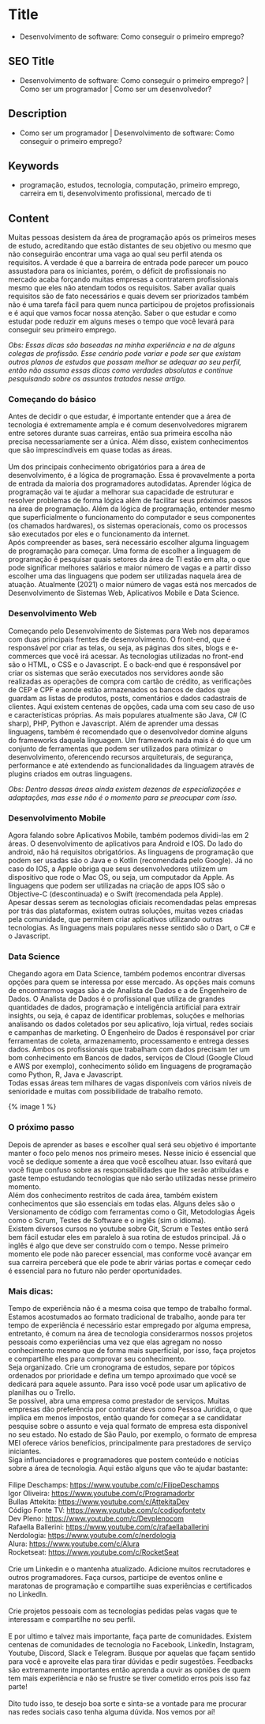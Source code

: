 # Title
- Desenvolvimento de software: Como conseguir o primeiro emprego?

## SEO Title
- Desenvolvimento de software: Como conseguir o primeiro emprego? | Como ser um programador | Como ser um desenvolvedor?

## Description
- Como ser um programador | Desenvolvimento de software: Como conseguir o primeiro emprego?

## Keywords
- programação, estudos, tecnologia, computação, primeiro emprego, carreira em ti, desenvolvimento profissional, mercado de ti

## Content

<p>Muitas pessoas desistem da &aacute;rea de programa&ccedil;&atilde;o ap&oacute;s os primeiros meses de estudo, acreditando que est&atilde;o distantes de seu objetivo ou mesmo que n&atilde;o conseguir&atilde;o encontrar uma vaga ao qual seu perfil atenda os requisitos. A verdade &eacute; que a barreira de entrada pode parecer um pouco assustadora para os iniciantes, por&eacute;m, o d&eacute;ficit de profissionais no mercado acaba for&ccedil;ando muitas empresas a contratarem profissionais mesmo que eles n&atilde;o atendam todos os requisitos. Saber avaliar quais requisitos s&atilde;o de fato necess&aacute;rios e quais devem ser priorizados tamb&eacute;m n&atilde;o &eacute; uma tarefa f&aacute;cil para quem nunca participou de projetos profissionais e &eacute; aqui que vamos focar nossa aten&ccedil;&atilde;o. Saber o que estudar e como estudar pode reduzir em alguns meses o tempo que voc&ecirc; levar&aacute; para conseguir seu primeiro emprego.</p>

<p><em>Obs: Essas dicas s&atilde;o baseadas na minha experi&ecirc;ncia e na de alguns colegas de profiss&atilde;o. Esse cen&aacute;rio pode variar e pode ser que existam outros planos de estudos que possam melhor se adequar ao seu perfil, ent&atilde;o n&atilde;o assuma essas dicas como verdades absolutas e continue pesquisando sobre os assuntos tratados nesse artigo.</em></p>

<h3>Come&ccedil;ando do b&aacute;sico</h3>

<p>Antes de decidir o que estudar, &eacute; importante entender que a &aacute;rea de tecnologia &eacute; extremamente ampla e &eacute; comum desenvolvedores migrarem entre setores durante suas carreiras, ent&atilde;o sua primeira escolha n&atilde;o precisa necessariamente ser a &uacute;nica. Al&eacute;m disso, existem conhecimentos que s&atilde;o imprescind&iacute;veis em quase todas as &aacute;reas.<br />
<br />
Um dos principais conhecimento obrigat&oacute;rios para a &aacute;rea de desenvolvimento, &eacute; a l&oacute;gica de programa&ccedil;&atilde;o. Essa &eacute; provavelmente a porta de entrada da maioria dos programadores autodidatas. Aprender l&oacute;gica de programa&ccedil;&atilde;o vai te ajudar a melhorar sua capacidade de estruturar e resolver problemas de forma l&oacute;gica al&eacute;m de facilitar seus pr&oacute;ximos passos na &aacute;rea de programa&ccedil;&atilde;o. Al&eacute;m da l&oacute;gica de programa&ccedil;&atilde;o, entender mesmo que superficialmente o funcionamento do computador e seus componentes (os chamados hardwares), os sistemas operacionais, como os processos s&atilde;o executados por eles e o funcionamento da internet.<br />
Ap&oacute;s compreender as bases, ser&aacute; necess&aacute;rio escolher alguma linguagem de programa&ccedil;&atilde;o para come&ccedil;ar. Uma forma de escolher a linguagem de programa&ccedil;&atilde;o &eacute; pesquisar quais setores da &aacute;rea de TI est&atilde;o em alta, o que pode significar melhores sal&aacute;rios e maior n&uacute;mero de vagas e a partir disso escolher uma das linguagens que podem ser utilizadas naquela &aacute;rea de atua&ccedil;&atilde;o. Atualmente (2021) o maior n&uacute;mero de vagas est&aacute; nos mercados de Desenvolvimento de Sistemas Web, Aplicativos Mobile e Data Science.</p>

<h3>Desenvolvimento Web</h3>

<p>Come&ccedil;ando pelo Desenvolvimento de Sistemas para Web nos deparamos com duas principais frentes de desenvolvimento. O front-end, que &eacute; respons&aacute;vel por criar as telas, ou seja, as p&aacute;ginas dos sites, blogs e e-commerces que voc&ecirc; ir&aacute; acessar. As tecnologias utilizadas no front-end s&atilde;o o HTML, o CSS e o Javascript. E o back-end que &eacute; respons&aacute;vel por criar os sistemas que ser&atilde;o executados nos servidores aonde s&atilde;o realizadas as opera&ccedil;&otilde;es de compra com cart&atilde;o de cr&eacute;dito, as verifica&ccedil;&otilde;es de CEP e CPF e aonde est&atilde;o armazenados os bancos de dados que guardam as listas de produtos, posts, coment&aacute;rios e dados cadastrais de clientes. Aqui existem centenas de op&ccedil;&otilde;es, cada uma com seu caso de uso e caracter&iacute;sticas pr&oacute;prias. As mais populares atualmente s&atilde;o Java, C# (C sharp), PHP, Python e Javascript. Al&eacute;m de aprender uma dessas linguagens, tamb&eacute;m &eacute; recomendado que o desenvolvedor domine alguns do frameworks daquela linguagem. Um framework nada mais &eacute; do que um conjunto de ferramentas que podem ser utilizados para otimizar o desenvolvimento, oferencendo recursos arquiteturais, de seguran&ccedil;a, performance e at&eacute; extendendo as funcionalidades da linguagem atrav&eacute;s de plugins criados em outras linguagens.</p>

<p><em>Obs: Dentro dessas &aacute;reas ainda existem dezenas de especializa&ccedil;&otilde;es e adapta&ccedil;&otilde;es, mas esse n&atilde;o &eacute; o momento para se preocupar com isso. </em></p>

<h3>Desenvolvimento Mobile</h3>

<p>Agora falando sobre Aplicativos Mobile, tamb&eacute;m podemos dividi-las em 2 &aacute;reas. O desenvolvimento de aplicativos para Android e IOS. Do lado do android, n&atilde;o h&aacute; requisitos obrigat&oacute;rios. As linguagens de programa&ccedil;&atilde;o que podem ser usadas s&atilde;o o Java e o Kotlin (recomendada pelo Google). J&aacute; no caso do IOS, a Apple obriga que seus desenvolvedores utilizem um dispositivo que rode o Mac OS, ou seja, um computador da Apple. As linguagens que podem ser utilizadas na cria&ccedil;&atilde;o de apps IOS s&atilde;o o Objective-C (descontinuada) e o Swift (recomendada pela Apple).<br />
Apesar dessas serem as tecnologias oficiais recomendadas pelas empresas por tr&aacute;s das plataformas, existem outras solu&ccedil;&otilde;es, muitas vezes criadas pela comunidade, que permitem criar aplicativos utilizando outras tecnologias. As linguagens mais populares nesse sentido s&atilde;o o Dart, o C# e o Javascript.</p>

<h3>Data Science</h3>

<p>Chegando agora em Data Science, tamb&eacute;m podemos encontrar diversas op&ccedil;&otilde;es para quem se interessa por esse mercado. As op&ccedil;&otilde;es mais comuns de encontrarmos vagas s&atilde;o a de Analista de Dados e a de Engenheiro de Dados. O Analista de Dados &eacute; o profissional que utiliza de grandes quantidades de dados, programa&ccedil;&atilde;o e intelig&ecirc;ncia artificial para extrair insights, ou seja, &eacute; capaz de identificar problemas, solu&ccedil;&otilde;es e melhorias analisando os dados coletados por seu aplicativo, loja virtual, redes sociais e campanhas de marketing. O Engenheiro de Dados &eacute; respons&aacute;vel por criar ferramentas de coleta, armazenamento, processamento e entrega desses dados. Ambos os profissionais que trabalham com dados precisam ter um bom conhecimento em Bancos de dados, servi&ccedil;os de Cloud (Google Cloud e AWS por exemplo), conhecimento s&oacute;lido em linguagens de programa&ccedil;&atilde;o como Python, R, Java e Javascript.<br />
Todas essas &aacute;reas tem milhares de vagas dispon&iacute;veis com v&aacute;rios n&iacute;veis de senioridade e muitas com possibilidade de trabalho remoto.</p>

<p>{% image 1 %}</p>

<h3>O pr&oacute;ximo passo</h3>

<p>Depois de aprender as bases e escolher qual ser&aacute; seu objetivo &eacute; importante manter o foco pelo menos nos primeiro meses. Nesse inicio &eacute; essencial que voc&ecirc; se dedique somente a &aacute;rea que voc&ecirc; escolheu atuar. Isso evitar&aacute; que voc&ecirc; fique confuso sobre as responsabilidades que lhe ser&atilde;o atribu&iacute;das e gaste tempo estudando tecnologias que n&atilde;o ser&atilde;o utilizadas nesse primeiro momento.<br />
Al&eacute;m dos conhecimento restritos de cada &aacute;rea, tamb&eacute;m existem conhecimentos que s&atilde;o essenciais em todas elas. Alguns deles s&atilde;o o Versionamento de c&oacute;digo com ferramentas como o Git, Metodologias &Aacute;geis como o Scrum, Testes de Software e o ingl&ecirc;s (sim o idioma).<br />
Existem diversos cursos no youtube sobre Git, Scrum e Testes ent&atilde;o ser&aacute; bem f&aacute;cil estudar eles em paralelo &agrave; sua rotina de estudos principal. J&aacute; o ingl&ecirc;s &eacute; algo que deve ser constru&iacute;do com o tempo. Nesse primeiro momento ele pode n&atilde;o parecer essencial, mas conforme voc&ecirc; avan&ccedil;ar em sua carreira perceber&aacute; que ele pode te abrir v&aacute;rias portas e come&ccedil;ar cedo &eacute; essencial para no futuro n&atilde;o perder oportunidades.</p>

<h3>Mais dicas:</h3>

<p>Tempo de experi&ecirc;ncia n&atilde;o &eacute; a mesma coisa que tempo de trabalho formal. Estamos acostumados ao formato tradicional de trabalho, aonde para ter tempo de experi&ecirc;ncia &eacute; necess&aacute;rio estar empregado por alguma empresa, entretanto, &eacute; comum na &aacute;rea de tecnologia considerarmos nossos projetos pessoais como experi&ecirc;ncias uma vez que elas agregam no nosso conhecimento mesmo que de forma mais superficial, por isso, fa&ccedil;a projetos e compartilhe eles para comprovar seu conhecimento.<br />
Seja organizado. Crie um cronograma de estudos, separe por t&oacute;picos ordenados por prioridade e defina um tempo aproximado que voc&ecirc; se dedicar&aacute; para aquele assunto. Para isso voc&ecirc; pode usar um aplicativo de planilhas ou o Trello.<br />
Se poss&iacute;vel, abra uma empresa como prestador de servi&ccedil;os. Muitas empresas d&atilde;o prefer&ecirc;ncia por contratar devs como Pessoa Jur&iacute;dica, o que implica em menos impostos, ent&atilde;o quando for come&ccedil;ar a se candidatar pesquise sobre o assunto e veja qual formato de empresa esta dispon&iacute;vel no seu estado. No estado de S&atilde;o Paulo, por exemplo, o formato de empresa MEI oferece v&aacute;rios benef&iacute;cios, principalmente para prestadores de servi&ccedil;o iniciantes.<br />
Siga influenciadores e programadores que postem conte&uacute;do e not&iacute;cias sobre a &aacute;rea de tecnologia. Aqui est&atilde;o alguns que v&atilde;o te ajudar bastante:<br />
<br />
Filipe Deschamps: <a href="https://www.youtube.com/c/FilipeDeschamps" target="_blank">https://www.youtube.com/c/FilipeDeschamps</a><br />
Igor Oliveira: <a href="https://www.youtube.com/c/Programadorbr" target="_blank">https://www.youtube.com/c/Programadorbr</a><br />
Bullas Attekita: <a href="https://www.youtube.com/c/AttekitaDev" target="_blank">https://www.youtube.com/c/AttekitaDev</a><br />
C&oacute;digo Fonte TV: <a href="https://www.youtube.com/c/codigofontetv" target="_blank">https://www.youtube.com/c/codigofontetv</a><br />
Dev Pleno: <a href="https://www.youtube.com/c/Devplenocom" target="_blank">https://www.youtube.com/c/Devplenocom</a><br />
Rafaella Ballerini: <a href="https://www.youtube.com/c/rafaellaballerini" target="_blank">https://www.youtube.com/c/rafaellaballerini</a><br />
Nerdologia: <a href="https://www.youtube.com/c/nerdologia" target="_blank">https://www.youtube.com/c/nerdologia</a><br />
Alura: <a href="https://www.youtube.com/c/Alura" target="_blank">https://www.youtube.com/c/Alura</a><br />
Rocketseat: <a href="https://www.youtube.com/c/RocketSeat" target="_blank">https://www.youtube.com/c/RocketSeat</a><br />
<br />
Crie um Linkedin e o mantenha atualizado. Adicione muitos recrutadores e outros programadores. Fa&ccedil;a cursos, participe de eventos online e maratonas de programa&ccedil;&atilde;o e compartilhe suas experi&ecirc;ncias e certificados no LinkedIn.<br />
<br />
Crie projetos pessoais com as tecnologias pedidas pelas vagas que te interessam e compartilhe no seu perfil.<br />
<br />
E por ultimo e talvez mais importante, fa&ccedil;a parte de comunidades. Existem centenas de comunidades de tecnologia no Facebook, LinkedIn, Instagram, Youtube, Discord, Slack e Telegram. Busque por aquelas que fa&ccedil;am sentido para voc&ecirc; e aproveite elas para tirar d&uacute;vidas e pedir sugest&otilde;es. Feedbacks s&atilde;o extremamente importantes ent&atilde;o aprenda a ouvir as opni&otilde;es de quem tem mais experi&ecirc;ncia e n&atilde;o se frustre se tiver cometido erros pois isso faz parte!<br />
<br />
Dito tudo isso, te desejo boa sorte e sinta-se a vontade para me procurar nas redes sociais caso tenha alguma d&uacute;vida. Nos vemos por a&iacute;!</p>